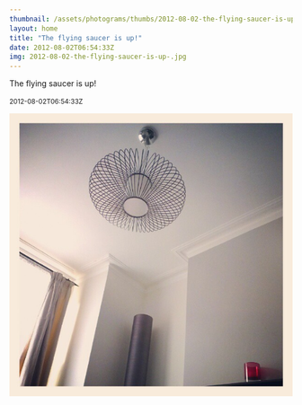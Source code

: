 ```yaml
---
thumbnail: /assets/photograms/thumbs/2012-08-02-the-flying-saucer-is-up-.png
layout: home
title: "The flying saucer is up!"
date: 2012-08-02T06:54:33Z
img: 2012-08-02-the-flying-saucer-is-up-.jpg
---
```


The flying saucer is up!

<small>2012-08-02T06:54:33Z</small>

![The flying saucer is up!](/assets/photograms/original/2012-08-02-the-flying-saucer-is-up-.jpg)
